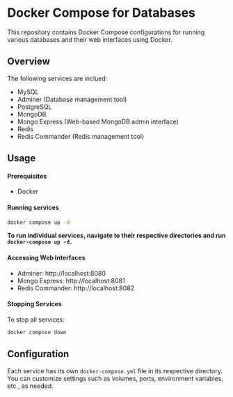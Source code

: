 # Docker Compose for Databases

This repository contains Docker Compose configurations for running various databases and their web interfaces using Docker.

## Overview

The following services are inclued:

- MySQL
- Adminer (Database management tool)
- PostgreSQL
- MongoDB
- Mongo Express (Web-based MongoDB admin interface)
- Redis
- Redis Commander (Redis management tool)

## Usage

#### Prerequisites

- Docker

#### Running services

```bash
docker compose up -d
```

**To run individual services, navigate to their respective directories and run `docker-compose up -d.`**

#### Accessing Web Interfaces

- Adminer: http://localhost:8080
- Mongo Express: http://localhost:8081
- Redis Commander: http://localhost:8082

#### Stopping Services

To stop all services:

```bash
docker compose down
```

## Configuration

Each service has its own `docker-compose.yml` file in its respective directory. You can customize settings such as volumes, ports, environment variables, etc., as needed.
